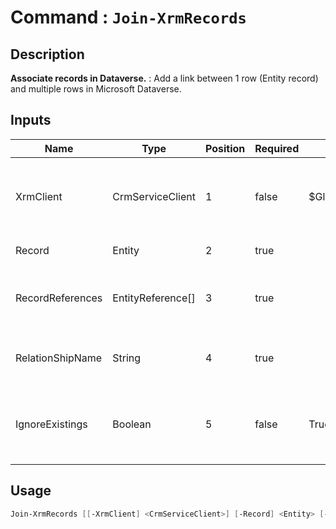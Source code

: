 ﻿# Command : `Join-XrmRecords` 

## Description

**Associate records in Dataverse.** : Add a link between 1 row (Entity record) and multiple rows in Microsoft Dataverse.

## Inputs

Name|Type|Position|Required|Default|Description
----|----|--------|--------|-------|-----------
XrmClient|CrmServiceClient|1|false|$Global:XrmClient|Xrm connector initialized to target instance. Use latest one by default. (CrmServiceClient)
Record|Entity|2|true||Row / Record to join. (Entity)
RecordReferences|EntityReference[]|3|true||Rows / Records references to link to Record. (EntityReference array)
RelationShipName|String|4|true||RelationShip Logical name involve between these records.
IgnoreExistings|Boolean|5|false|True|Prevent exceptions if record associations already exist (error => Cannot insert duplicate key).


## Usage

```Powershell 
Join-XrmRecords [[-XrmClient] <CrmServiceClient>] [-Record] <Entity> [-RecordReferences] <EntityReference[]> [-RelationShipName] <String> [[-IgnoreExistings] <Boolean>] [<CommonParameters>]
``` 


